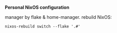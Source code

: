__Personal NixOS configuration__

manager by flake & home-manager. rebuild NixOS:

```
nixos-rebuild switch --flake '.#'
```